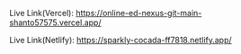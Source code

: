 Live Link(Vercel): https://online-ed-nexus-git-main-shanto57575.vercel.app/

Live Link(Netlify): https://sparkly-cocada-ff7818.netlify.app/

